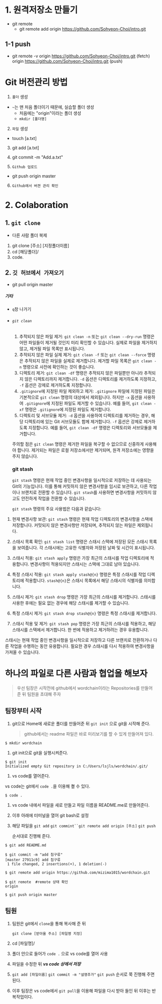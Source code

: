 # 1. 원격저장소 만들기
* git remote
  * git remote add origin https://github.com/Sohyeon-Choi/intro.git
  
## 1-1 push

* git remote -v origin  https://github.com/Sohyeon-Choi/intro.git (fetch)
origin  https://github.com/Sohyeon-Choi/intro.git (push)



# Git 버전관리 방법

1. `폴더` 생성

* `~`는 맨 처음 폴더이기 때문에, 실습할 폴더 생성
   * 처음에는 "origin"이라는 폴더 생성 
   * `mkdir [폴더명]`

2. `파일` 생성
* touch [a.txt]

3. git add [a.txt]

4. git commit -m "Add.a.txt" 

5. `Github 업로드`
* git push origin master

6. `Github에서 버젼 관리 확인`

# 2. Colaboration

## 1. `git clone `

* 다른 사람 폴더 복제

 1. git clone [주소] [지정폴더이름]
 1. cd [해당폴더]/
 1.  code.

## 2. `깃 허브에서 가져오기`

* git pull origin master

##### 기타

* `q`창 나가기

* ###### `git clean`

  1. 추적되지 않은 파일 제거: `git clean -n` 또는 `git clean --dry-run` 명령은 어떤 파일들이 제거될 것인지 미리 확인할 수 있습니다. 실제로 파일을 제거하지 않고, 제거될 파일 목록만 표시됩니다.
  2.  추적되지 않은 파일 실제 제거: `git clean -f` 또는 `git clean --force` 명령은 추적되지 않은 파일을 실제로 제거합니다. 제거할 파일 목록은 `git clean -n` 명령으로 사전에 확인하는 것이 좋습니다.
  3. 디렉토리 제거: `git clean -df` 명령은 추적되지 않은 파일뿐만 아니라 추적되지 않은 디렉토리까지 제거합니다. `-d` 옵션은 디렉토리를 제거하도록 지정하고, `-f` 옵션은 강제로 제거하도록 지정합니다.
  4. `.gitignore`에 지정된 파일 제외하고 제거: `.gitignore` 파일에 지정된 파일은 기본적으로 `git clean` 명령의 대상에서 제외됩니다. 하지만 `-x` 옵션을 사용하여 `.gitignore`에 지정된 파일도 제거할 수 있습니다. 예를 들어, `git clean -xf` 명령은 `.gitignore`에 지정된 파일도 제거합니다.
  5. 디렉토리 및 서브모듈 제거: `-d` 옵션을 사용하여 디렉토리를 제거하는 경우, 해당 디렉토리에 있는 Git 서브모듈도 함께 제거합니다. `-f` 옵션은 강제로 제거하도록 지정합니다. 예를 들어, `git clean -df` 명령은 디렉토리와 서브모듈을 제거합니다.
  
  주의할 점은 `git clean` 명령은 제거한 파일을 복구할 수 없으므로 신중하게 사용해야 합니다. 제거되는 파일은 로컬 저장소에서만 제거되며, 원격 저장소에는 영향을 주지 않습니다.
  
  ### git stash
  
  `git stash` 명령은 현재 작업 중인 변경사항을 일시적으로 저장하는 데 사용되는 Git의 기능입니다. 이를 통해 커밋하지 않은 변경사항을 임시로 보관하고, 다른 작업이나 브랜치로 전환할 수 있습니다. `git stash`를 사용하면 변경사항을 커밋하지 않고도 안전하게 작업을 전환할 수 있습니다.
  
  `git stash` 명령의 주요 사용법은 다음과 같습니다:
  
1. 현재 변경사항 보관: `git stash` 명령은 현재 작업 디렉토리의 변경사항을 스택에 저장합니다. 커밋되지 않은 변경사항만 저장되며, 추적되지 않는 파일은 제외됩니다.
1. 스태시 목록 확인: `git stash list` 명령은 스태시 스택에 저장된 모든 스태시 목록을 보여줍니다. 각 스태시에는 고유한 식별자와 저장된 날짜 및 시간이 표시됩니다.
1. 스태시 적용: `git stash apply` 명령은 가장 최근의 스태시를 작업 디렉토리에 적용합니다. 변경사항이 적용되지만 스태시는 스택에 그대로 남아 있습니다.
1. 특정 스태시 적용: `git stash apply stash@{n}` 명령은 특정 스태시를 작업 디렉토리에 적용합니다. `stash@{n}`은 스태시 목록에서 해당 스태시의 식별자를 의미합니다.
1. 스태시 제거: `git stash drop` 명령은 가장 최근의 스태시를 제거합니다. 스태시를 사용한 후에는 필요 없는 경우에 해당 스태시를 제거할 수 있습니다.

6. 특정 스태시 제거: `git stash drop stash@{n}` 명령은 특정 스태시를 제거합니다.
7. 스태시 적용 및 제거: `git stash pop` 명령은 가장 최근의 스태시를 적용하고, 해당 스태시를 스택에서 제거합니다. 한 번에 적용하고 제거하려는 경우 유용합니다.

스태시는 현재 작업 중인 변경사항을 일시적으로 저장하고 다른 브랜치로 전환하거나 다른 작업을 수행하는 동안 유용합니다. 필요한 경우 스태시를 다시 적용하여 변경사항을 가져올 수 있습니다.

# 하나의 파일로 다른 사람과 협업을 해보자

> 우선 팀장은 시작전에 github에서 wordchain이라는 Repositories를 만들어 준 뒤 팀원을 초대해 주자

## 팀장부터 시작

1. git으로 Home에 새로운 폴더를 만들어준 뒤 `git init` 으로 git을 시작해 준다.

   > github에서는 readme 파일은 바로 미리보기를 할 수 있게 만들어져 있다.

```
$ mkdir wordchain
```



1. git init으로 git을 실행시켜준다.

```
$ git init
Initialized empty Git repository in C:/Users/lsjls/wordchain/.git/
```



1. vs code를 열어준다.

vs code는 git에서 `code .`을 이용해 켤 수 있다.

```
$ code .
```



1. vs code 내에서 파일을 새로 만들고 파일 이름을 README.me로 만들어준다.

2. 이후 아래에 터미널을 열어 git bash로 설정

3. 해당 파일을 `git add` `git commint``git remote add origin [주소]` `git push`

   순서대로 진행해 준다.

```gitbash
$ git add README.md

$ git commit -m "add 침구류"
[master 27911c9] add 침구류
 1 file changed, 2 insertions(+), 1 deletion(-)
 
$ git remote add origin https://github.com/mizima1015/wordchain.git
 
$ git remote  #remote 상태 확인
origin

$ git push origin master
```



## 팀원

1. 팀원은 git에서 `clone`을 통해 복사해 준 뒤

   ```
   git clone [받아올 주소] [파일명 지정]
   ```

2. cd [파일명]/   

3. 폴더 안으로 들어가 `code .` 으로 vs code를 열어 사용

4. 파일을 수정한 뒤 ***vs code 상에서 저장***

5. `git add [파일이름]` `git commit -m "설명추가"` `git push` 순서로 쭉 진행해 주면된다.

6. 이후 팀장은 vs code에서 `git pull`을 이용해 파일을 다시 받아 들인 뒤 이후는 반복작업이다.
